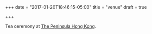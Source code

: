 +++
date = "2017-01-20T18:46:15-05:00"
title = "venue"
draft = true

+++

Tea ceremony at [The Peninsula Hong Kong](http://hongkong.peninsula.com/en/default).

